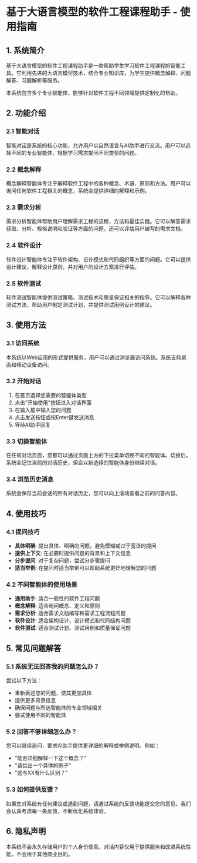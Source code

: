 # 基于大语言模型的软件工程课程助手 - 使用指南

## 1. 系统简介

基于大语言模型的软件工程课程助手是一款帮助学生学习软件工程课程的智能工具。它利用先进的大语言模型技术，结合专业知识库，为学生提供概念解释、问题解答、习题解析等服务。

本系统包含多个专业智能体，能够针对软件工程不同领域提供定制化的帮助。

## 2. 功能介绍

### 2.1 智能对话

智能对话是系统的核心功能，允许用户以自然语言与AI助手进行交流。用户可以选择不同的专业智能体，根据学习需求提问不同类型的问题。

### 2.2 概念解释

概念解释智能体专注于解释软件工程中的各种概念、术语、原则和方法。用户可以询问任何软件工程相关的概念，系统会提供详细的解释和示例。

### 2.3 需求分析

需求分析智能体帮助用户理解需求工程的流程、方法和最佳实践。它可以解答需求获取、分析、规格说明和验证等方面的问题，还可以评估用户编写的需求文档。

### 2.4 软件设计

软件设计智能体专注于软件架构、设计模式和代码组织等方面的问题。它可以提供设计建议，解释设计原则，并对用户的设计方案进行评估。

### 2.5 软件测试

软件测试智能体提供测试策略、测试技术和质量保证相关的指导。它可以解释各种测试方法，帮助用户制定测试计划，并提供测试用例设计的建议。

## 3. 使用方法

### 3.1 访问系统

本系统以Web应用的形式提供服务，用户可以通过浏览器访问系统。系统支持桌面和移动设备访问。

### 3.2 开始对话

1. 在首页选择您需要的智能体类型
2. 点击"开始使用"按钮进入对话界面
3. 在输入框中输入您的问题
4. 点击发送按钮或按Enter键发送消息
5. 等待AI助手回复

### 3.3 切换智能体

在任何对话页面，您都可以通过页面上方的下拉菜单切换不同的智能体。切换后，系统会记住当前的对话历史，但会以新选择的智能体身份继续对话。

### 3.4 浏览历史消息

系统会保存当前会话的所有对话历史，您可以向上滚动查看之前的问答内容。

## 4. 使用技巧

### 4.1 提问技巧

- **具体明确**: 提出具体、明确的问题，避免模糊或过于宽泛的提问
- **提供上下文**: 在必要时提供问题的背景和上下文信息
- **分步提问**: 对于复杂问题，尝试分步骤提问
- **适当举例**: 在提问时适当举例可以帮助系统更好地理解您的问题

### 4.2 不同智能体的使用场景

- **通用助手**: 适合一般性的软件工程问题
- **概念解释**: 适合询问概念、定义和原则
- **需求分析**: 适合需求文档编写和需求工程流程问题
- **软件设计**: 适合架构设计、设计模式和代码结构问题
- **软件测试**: 适合测试计划、测试用例和质量保证问题

## 5. 常见问题解答

### 5.1 系统无法回答我的问题怎么办？

尝试以下方法：
- 重新表述您的问题，使其更加具体
- 提供更多背景信息
- 确保问题与所选智能体的专业领域相关
- 尝试使用不同的智能体

### 5.2 回答不够详细怎么办？

您可以继续追问，要求AI助手提供更详细的解释或举例说明。例如：
- "能否详细解释一下这个概念？"
- "请给出一个具体的例子"
- "这与XX有什么区别？"

### 5.3 如何提供反馈？

如果您对系统有任何建议或遇到问题，请通过系统的反馈功能提交您的意见。我们会认真考虑每一条反馈，不断优化系统体验。

## 6. 隐私声明

本系统不会永久存储用户的个人身份信息。对话内容仅用于提供服务和改进系统性能，不会用于其他商业目的。 